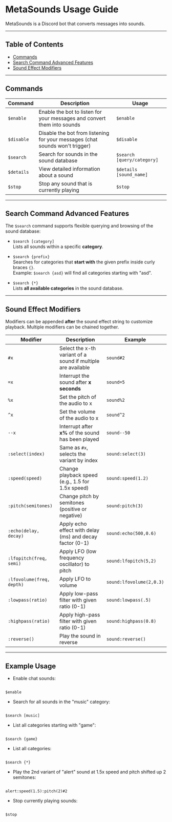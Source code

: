 # MetaSounds Usage Guide

MetaSounds is a Discord bot that converts messages into sounds.

---

## Table of Contents

- [Commands](#commands)  
- [Search Command Advanced Features](#search-command-advanced-features)  
- [Sound Effect Modifiers](#sound-effect-modifiers)  

---

## Commands

| Command        | Description                                                                 | Usage                    |
|----------------|-----------------------------------------------------------------------------|--------------------------|
| `$enable`      | Enable the bot to listen for your messages and convert them into sounds     | `$enable`                |
| `$disable`     | Disable the bot from listening for your messages (chat sounds won't trigger)| `$disable`               |
| `$search`      | Search for sounds in the sound database                                     | `$search [query/category]`|
| `$details`     | View detailed information about a sound                                     | `$details [sound_name]`  |
| `$stop`        | Stop any sound that is currently playing                                    | `$stop`                  |

---

## Search Command Advanced Features

The `$search` command supports flexible querying and browsing of the sound database:

- `$search [category]`  
  Lists all sounds within a specific **category**.

- `$search {prefix}`  
  Searches for categories that **start with** the given prefix inside curly braces `{}`.  
  Example: `$search {asd}` will find all categories starting with "asd".

- `$search {*}`  
  Lists **all available categories** in the sound database.

---

## Sound Effect Modifiers

Modifiers can be appended **after** the sound effect string to customize playback. Multiple modifiers can be chained together.

| Modifier                   | Description                                                       | Example                         |
|----------------------------|-------------------------------------------------------------------|--------------------------------|
| `#x`                      | Select the x-th variant of a sound if multiple are available      | `sound#2`                      |
| `=x`                      | Interrupt the sound after **x seconds**                           | `sound=5`                      |
| `%x`                      | Set the pitch of the audio to x                                   | `sound%2`                      |
| `^x`                      | Set the volume of the audio to x                                  | `sound^2`                      |
| `--x`                     | Interrupt after **x%** of the sound has been played               | `sound--50`                    |
| `:select(index)`          | Same as `#x`, selects the variant by index                        | `sound:select(3)`              |
| `:speed(speed)`           | Change playback speed (e.g., 1.5 for 1.5x speed)                  | `sound:speed(1.2)`             |
| `:pitch(semitones)`       | Change pitch by semitones (positive or negative)                  | `sound:pitch(3)`               |
| `:echo(delay, decay)`     | Apply echo effect with delay (ms) and decay factor (0-1)          | `sound:echo(500,0.6)`          |
| `:lfopitch(freq, semi)`   | Apply LFO (low frequency oscillator) to pitch                     | `sound:lfopitch(5,2)`          |
| `:lfovolume(freq, depth)` | Apply LFO to volume                                               | `sound:lfovolume(2,0.3)`       |
| `:lowpass(ratio)`         | Apply low-pass filter with given ratio (0-1)                      | `sound:lowpass(.5)`            |
| `:highpass(ratio)`        | Apply high-pass filter with given ratio (0-1)                     | `sound:highpass(0.8)`          |
| `:reverse()`              | Play the sound in reverse                                         | `sound:reverse()`              |

---

## Example Usage

- Enable chat sounds:  
```

$enable

```

- Search for all sounds in the "music" category:  
```

$search [music]

```

- List all categories starting with "game":  
```

$search {game}

```

- List all categories:  
```

$search {*}

```

- Play the 2nd variant of "alert" sound at 1.5x speed and pitch shifted up 2 semitones:  
```

alert:speed(1.5):pitch(2)#2

```

- Stop currently playing sounds:  
```

$stop
```
